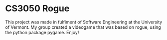 # CS3050 Rogue


This project was made in fulfiment of Software Engineering at the University of Vermont. My group created a videogame that was based on rogue, using the python package pygame. Enjoy!
